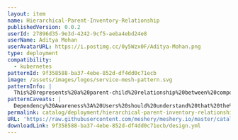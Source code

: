 ```yaml
---
layout: item
name: Hierarchical-Parent-Inventory-Relationship
publishedVersion: 0.0.2
userId: 27896d35-9e3d-4242-9cf5-aeba4ebd24e8
userName: Aditya Mohan
userAvatarURL: https://i.postimg.cc/0y5Wzx0F/Aditya-Mohan.png
type: deployment
compatibility:
  - kubernetes
patternId: 9f358588-ba37-4ebe-852d-df4dd0c71ecb
image: /assets/images/logos/service-mesh-pattern.svg
patternInfo: |
  This%20represents%20a%20parent-child%20relationship%20between%20components%2C%20where%20one%20component%20is%20a%20dependency%20of%20another.%20Parent-child%20relationships%20show%20clear%20lineage%2C%20similar%20to%20a%20family%20tree.%0A%0AIn%20this%20design%2C%20the%20namespace%20serves%20as%20a%20parent%20to%20the%20config%20map%20and%20role.
patternCaveats: |
  Dependency%20Awareness%3A%20Users%20should%20understand%20that%20the%20child%20components%20(e.g.%2C%20config%20maps%2C%20roles)%20depend%20on%20the%20parent%20(e.g.%2C%20namespace).%20If%20the%20parent%20component%20is%20deleted%20or%20modified%2C%20it%20will%20affect%20the%20child%20components.%0A%0A
permalink: catalog/deployment/hierarchical-parent-inventory-relationship-9f358588-ba37-4ebe-852d-df4dd0c71ecb.html
URL: 'https://raw.githubusercontent.com/meshery/meshery.io/master/catalog/9f358588-ba37-4ebe-852d-df4dd0c71ecb/0.0.2/design.yml'
downloadLink: 9f358588-ba37-4ebe-852d-df4dd0c71ecb/design.yml
---
```

